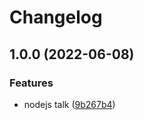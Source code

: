 # Changelog

## 1.0.0 (2022-06-08)


### Features

* nodejs talk ([9b267b4](https://github.com/EuphoricSystems/devup_2022/commit/9b267b496f6b33e1d45de46d9cdc54bec88cefd2))
